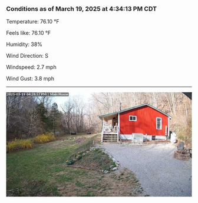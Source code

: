 ### Conditions as of March 19, 2025 at 4:34:13 PM CDT 

Temperature: 76.10 &deg;F

Feels like: 76.10 &deg;F

Humidity: 38%

Wind Direction: S

Windspeed: 2.7 mph

Wind Gust: 3.8 mph

---

<img src="./images/latest.jpeg"/>

